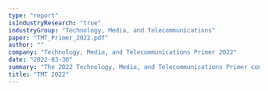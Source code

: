 ```yaml
---
type: "report"
isIndustryResearch: "true"
industryGroup: "Technology, Media, and Telecommunications"
paper: "TMT_Primer_2022.pdf"
author: ""
company: "Technology, Media, and Telecommunications Primer 2022"
date: "2022-03-30"
summary: "The 2022 Technology, Media, and Telecommunications Primer contains an in-depth analysis of the payment sector."
title: "TMT 2022"
---
```

